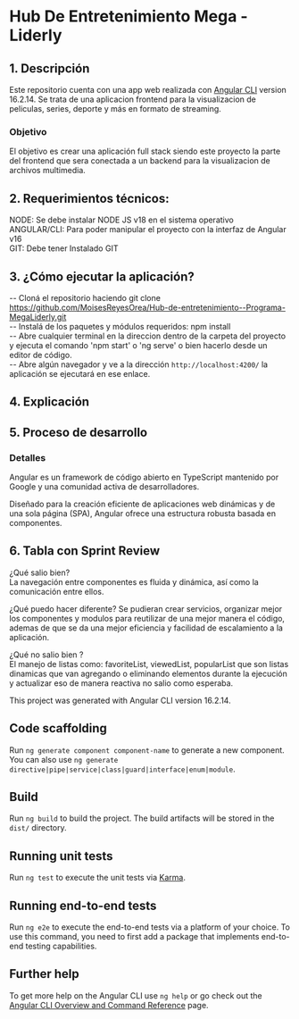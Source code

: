 # Hub De Entretenimiento Mega - Liderly

## 1. Descripción
Este repositorio cuenta con una app web realizada con [Angular CLI](https://github.com/angular/angular-cli) version 16.2.14. Se trata de una aplicacion frontend para la visualizacion de peliculas, series, deporte y más en formato de streaming.

### Objetivo
El objetivo es crear una aplicación full stack siendo este proyecto la parte del frontend que sera conectada a un backend para la visualizacion de archivos multimedia.

## 2. Requerimientos técnicos:
NODE: Se debe instalar NODE JS v18 en el sistema operativo  
ANGULAR/CLI: Para poder manipular el proyecto con la interfaz de Angular v16  
GIT: Debe tener Instalado GIT  

## 3. ¿Cómo ejecutar la aplicación?

-- Cloná el repositorio haciendo git clone https://github.com/MoisesReyesOrea/Hub-de-entretenimiento--Programa-MegaLiderly.git  
-- Instalá de los paquetes y módulos requeridos: npm install  
-- Abre cualquier terminal en la direccion dentro de la carpeta del proyecto y ejecuta el comando 'npm start' o 'ng serve' o bien hacerlo desde un editor de código.  
-- Abre algún navegador y ve a la dirección `http://localhost:4200/` la aplicación se ejecutará en ese enlace.  

## 4. Explicación



## 5. Proceso de desarrollo

### Detalles
Angular es un framework de código abierto en TypeScript mantenido por Google y una comunidad activa de desarrolladores.

Diseñado para la creación eficiente de aplicaciones web dinámicas y de una sola página (SPA), Angular ofrece una estructura robusta basada en componentes.



## 6. Tabla con Sprint Review
¿Qué salio bien?  
La navegación entre componentes es fluida y dinámica, así como la comunicación entre ellos.

¿Qué puedo hacer diferente?
Se pudieran crear servicios, organizar mejor los componentes y modulos para reutilizar de una mejor manera el código, ademas de que se da una mejor eficiencia y facilidad de escalamiento a la aplicación.  

¿Qué no salio bien ?  
El manejo de listas como: favoriteList, viewedList, popularList que son listas dinamicas que van agregando o eliminando elementos durante la ejecución y actualizar eso de manera reactiva no salio como esperaba.





This project was generated with Angular CLI version 16.2.14.



## Code scaffolding

Run `ng generate component component-name` to generate a new component. You can also use `ng generate directive|pipe|service|class|guard|interface|enum|module`.

## Build

Run `ng build` to build the project. The build artifacts will be stored in the `dist/` directory.

## Running unit tests

Run `ng test` to execute the unit tests via [Karma](https://karma-runner.github.io).

## Running end-to-end tests

Run `ng e2e` to execute the end-to-end tests via a platform of your choice. To use this command, you need to first add a package that implements end-to-end testing capabilities.

## Further help

To get more help on the Angular CLI use `ng help` or go check out the [Angular CLI Overview and Command Reference](https://angular.io/cli) page.
